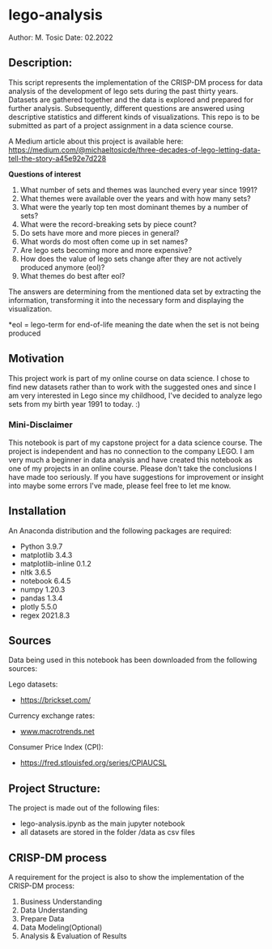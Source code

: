 # lego-analysis

Author: M. Tosic
Date: 02.2022

## Description:
This script represents the implementation of the CRISP-DM process for data analysis of the development of lego sets during the past thirty years. Datasets are gathered together and the data is explored and prepared for further analysis. Subsequently, different questions are answered using descriptive statistics and different kinds of visualizations. This repo is to be submitted as part of a project assignment in a data science course.

A Medium article about this project is available here:
https://medium.com/@michaeltosicde/three-decades-of-lego-letting-data-tell-the-story-a45e92e7d228

**Questions of interest**
1. What number of sets and themes was launched every year since 1991?
2. What themes were available over the years and with how many sets?
3. What were the yearly top ten most dominant themes by a number of sets?
4. What were the record-breaking sets by piece count?
5. Do sets have more and more pieces in general?
6. What words do most often come up in set names?
7. Are lego sets becoming more and more expensive?
8. How does the value of lego sets change after they are not actively produced anymore (eol)?
9. What themes do best after eol?

The answers are determining from the mentioned data set by extracting the information, transforming it into the necessary form and displaying the visualization.

*eol = lego-term for end-of-life meaning the date when the set is not being produced

## Motivation
This project work is part of my online course on data science. I chose to find new datasets rather than to work with the suggested ones and since I am very interested in Lego since my childhood, I've decided to analyze lego sets from my birth year 1991 to today. :)

### Mini-Disclaimer
This notebook is part of my capstone project for a data science course. The project is independent and has no connection to the company LEGO. I am very much a beginner in data analysis and have created this notebook as one of my projects in an online course. Please don't take the conclusions I have made too seriously. If you have suggestions for improvement or insight into maybe some errors I've made, please feel free to let me know.


## Installation
An Anaconda distribution and the following packages are required:
* Python 3.9.7
* matplotlib    3.4.3
* matplotlib-inline 0.1.2
* nltk  3.6.5
* notebook  6.4.5
* numpy 1.20.3
* pandas    1.3.4
* plotly    5.5.0
* regex 2021.8.3

## Sources
Data being used in this notebook has been downloaded from the following sources:

Lego datasets:
* https://brickset.com/

Currency exchange rates:
* www.macrotrends.net

Consumer Price Index (CPI):
* https://fred.stlouisfed.org/series/CPIAUCSL

## Project Structure:
The project is made out of the following files:
* lego-analysis.ipynb as the main jupyter notebook
* all datasets are stored in the folder /data as csv files

## CRISP-DM process
A requirement for the project is also to show the implementation of the CRISP-DM process:

1. Business Understanding
2. Data Understanding
3. Prepare Data
4. Data Modeling(Optional)
5. Analysis & Evaluation of Results
